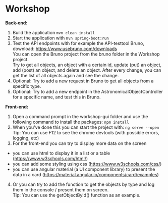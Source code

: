 # Workshop

**Back-end:**

1) Build the application `mvn clean install`
2) Start the application with `mvn spring-boot:run`
3) Test the API endpoints with for example the API-testtool Bruno, download: https://www.usebruno.com/downloads \
You can open the Bruno project from the bruno folder in the Workshop project. \
Try to get all objects, an object with a certain id, update (put) an object, add (post) an object, and delete an object.
After every change, you can get the list of all objects again and see the change.
4) Optional: Try to add a new request in Bruno to get all objects from a specific type.
5) Optional: Try to add a new endpoint in the AstronomicalObjectController for a specific name, and test this in Bruno.

**Front-end:**

1) Open a command prompt in the workshop-gui folder and use the following command to install the packages:
`npm install`
2) When you've done this you can start the project with:
`ng serve --open`
Tip: You can use F12 to see the chrome devtools (with possible errors, logging, etc)
3) For the front-end you can try to display more data on the screen
- you can use html to display it in a list or a table (https://www.w3schools.com/html/)
- you can add some styling using css (https://www.w3schools.com/css/)
- you can use angular material (a UI component library) to present the data in a card (https://material.angular.io/components/card/examples)
4) Or you can try to add the function to get the objects by type and log them in the console / present them on screen. \
Tip: You can use the getObjectById() function as an example.
 